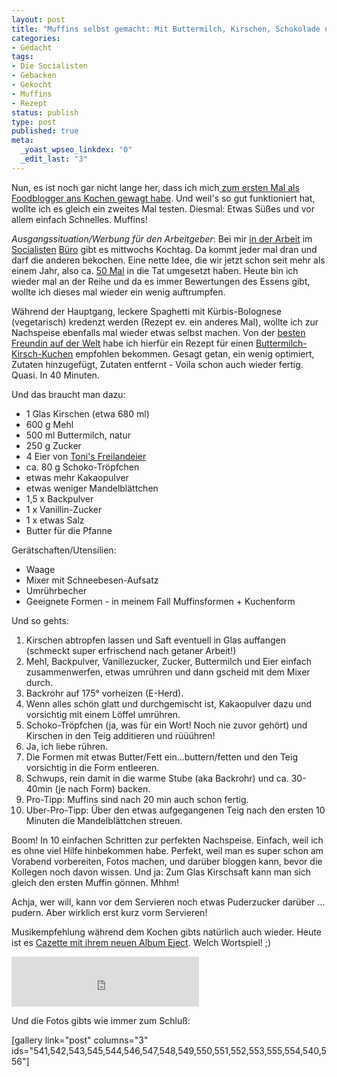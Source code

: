 ```yaml
--- 
layout: post
title: "Muffins selbst gemacht: Mit Buttermilch, Kirschen, Schokolade und ... etwas Kakao!"
categories: 
- Gedacht
tags: 
- Die Socialisten
- Gebacken
- Gekocht
- Muffins
- Rezept
status: publish
type: post
published: true
meta: 
  _yoast_wpseo_linkdex: "0"
  _edit_last: "3"
---
```

Nun, es ist noch gar nicht lange her, dass ich mich<a title="Leckeres Sushi/Maki selber machen" href="http://johannes.nagl.name/2012/leckeres-sushi-maki-selber-machen/"> zum ersten Mal als Foodblogger ans Kochen gewagt habe</a>. Und weil's so gut funktioniert hat, wollte ich es gleich ein zweites Mal testen. Diesmal: Etwas Süßes und vor allem einfach Schnelles. Muffins!<!--more-->

<em>Ausgangssituation/Werbung für den Arbeitgeber</em>: Bei mir <a href="http://die.socialisten.at/">in der Arbeit</a> im <a href="http://www.facebook.com/diesocialisten">Socialisten</a> <a href="http://www.twitter.com/diesocialisten">Büro</a> gibt es mittwochs Kochtag. Da kommt jeder mal dran und darf die anderen bekochen. Eine nette Idee, die wir jetzt schon seit mehr als einem Jahr, also ca. <a href="https://www.facebook.com/media/set/?set=a.413613792021732.87144.129842310398883&amp;type=3">50 Mal</a> in die Tat umgesetzt haben. Heute bin ich wieder mal an der Reihe und da es immer Bewertungen des Essens gibt, wollte ich dieses mal wieder ein wenig auftrumpfen.

Während der Hauptgang, leckere Spaghetti mit Kürbis-Bolognese (vegetarisch) kredenzt werden (Rezept ev. ein anderes Mal), wollte ich zur Nachspeise ebenfalls mal wieder etwas selbst machen. Von der <a href="http://open.spotify.com/track/7zLOpENAbHjywdkAwyjKVK">besten Freundin auf der Welt</a> habe ich hierfür ein Rezept für einen <a href="http://www.lecker.de/rezept/731251/Buttermilch-Kirsch-Kuchen.html">Buttermilch-Kirsch-Kuchen</a> empfohlen bekommen. Gesagt getan, ein wenig optimiert, Zutaten hinzugefügt, Zutaten entfernt - Voila schon auch wieder fertig. Quasi. In 40 Minuten.

Und das braucht man dazu:
<ul title="">
	<li>1 Glas Kirschen (etwa 680 ml)</li>
	<li>600 g Mehl</li>
	<li>500 ml Buttermilch, natur</li>
	<li>250 g Zucker</li>
	<li>4 Eier von <a title="Ei like" href="http://johannes.nagl.name/2012/ei-like-tonis-freilandeier/">Toni's Freilandeier</a></li>
	<li>ca. 80 g Schoko-Tröpfchen</li>
	<li>etwas mehr Kakaopulver</li>
	<li>etwas weniger Mandelblättchen</li>
	<li>1,5 x Backpulver</li>
	<li>1 x Vanillin-Zucker</li>
	<li>1 x etwas Salz</li>
	<li>Butter für die Pfanne</li>
</ul>
Gerätschaften/Utensilien:
<ul>
	<li>Waage</li>
	<li>Mixer mit Schneebesen-Aufsatz</li>
	<li>Umrührbecher</li>
	<li>Geeignete Formen - in meinem Fall Muffinsformen + Kuchenform</li>
</ul>
Und so gehts:
<ol>
	<li>Kirschen abtropfen lassen und Saft eventuell in Glas auffangen (schmeckt super erfrischend nach getaner Arbeit!)</li>
	<li>Mehl, Backpulver, Vanillezucker, Zucker, Buttermilch und Eier einfach zusammenwerfen, etwas umrühren und dann gscheid mit dem Mixer durch.</li>
	<li>Backrohr auf 175° vorheizen (E-Herd).</li>
	<li>Wenn alles schön glatt und durchgemischt ist, Kakaopulver dazu und vorsichtig mit einem Löffel umrühren.</li>
	<li>Schoko-Tröpfchen (ja, was für ein Wort! Noch nie zuvor gehört) und Kirschen in den Teig additieren und rüüühren!</li>
	<li>Ja, ich liebe rühren.</li>
	<li>Die Formen mit etwas Butter/Fett ein...buttern/fetten und den Teig vorsichtig in die Form entleeren.</li>
	<li>Schwups, rein damit in die warme Stube (aka Backrohr) und ca. 30-40min (je nach Form) backen.</li>
	<li>Pro-Tipp: Muffins sind nach 20 min auch schon fertig.</li>
	<li>Uber-Pro-Tipp: Über den etwas aufgegangenen Teig nach den ersten 10 Minuten die Mandelblättchen streuen.</li>
</ol>
Boom! In 10 einfachen Schritten zur perfekten Nachspeise. Einfach, weil ich es ohne viel Hilfe hinbekommen habe. Perfekt, weil man es super schon am Vorabend vorbereiten, Fotos machen, und darüber bloggen kann, bevor die Kollegen noch davon wissen. Und ja: Zum Glas Kirschsaft kann man sich gleich den ersten Muffin gönnen. Mhhm!

Achja, wer will, kann vor dem Servieren noch etwas Puderzucker darüber ... pudern. Aber wirklich erst kurz vorm Servieren!

Musikempfehlung während dem Kochen gibts natürlich auch wieder. Heute ist es <a href="http://open.spotify.com/user/cazzetteofficial/playlist/2hqJD0QNWFfp5hUQ36JxDp">Cazette mit ihrem neuen Album Eject</a>. Welch Wortspiel! ;)

<iframe src="https://embed.spotify.com/?uri=spotify:user:cazzetteofficial:playlist:2hqJD0QNWFfp5hUQ36JxDp" width="300" height="80" frameborder="0" allowtransparency="true"></iframe>

Und die Fotos gibts wie immer zum Schluß:

[gallery link="post" columns="3" ids="541,542,543,545,544,546,547,548,549,550,551,552,553,555,554,540,556"]
